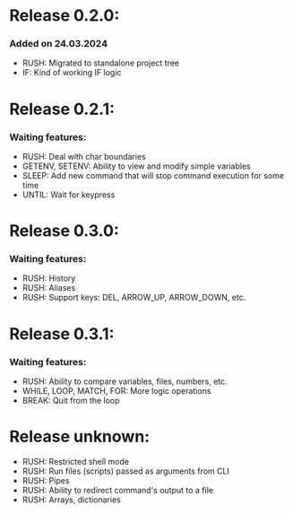 
# Release 0.2.0:

### Added on 24.03.2024

- RUSH: Migrated to standalone project tree
- IF: Kind of working IF logic

# Release 0.2.1:

### Waiting features:

- RUSH: Deal with char boundaries
- GETENV, SETENV: Ability to view and modify simple variables
- SLEEP: Add new command that will stop command execution for some time
- UNTIL: Wait for keypress

# Release 0.3.0:

### Waiting features:

- RUSH: History
- RUSH: Aliases
- RUSH: Support keys: DEL, ARROW_UP, ARROW_DOWN, etc.

# Release 0.3.1:

### Waiting features:

- RUSH: Ability to compare variables, files, numbers, etc.
- WHILE, LOOP, MATCH, FOR: More logic operations
- BREAK: Quit from the loop

# Release unknown:

- RUSH: Restricted shell mode
- RUSH: Run files (scripts) passed as arguments from CLI
- RUSH: Pipes
- RUSH: Ability to redirect command's output to a file
- RUSH: Arrays, dictionaries
